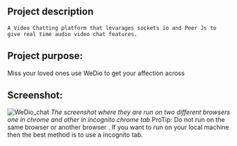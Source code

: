 
## Project description

	A Video Chatting platform that levarages sockets io and Peer Js to give real time audio video chat features.

## Project purpose:


 Miss your loved ones use WeDio to get your affection across 

## Screenshot:

 ![WeDio_chat](https://user-images.githubusercontent.com/50848233/120172762-fcbe3d00-c220-11eb-88d2-e0104e4e15a9.JPG)
*The screenshot where they are run on two different browsers one in chrome and other in incognito chrome tab* 
ProTip: Do not run on the same browser or another browser . If you want to run on your local machine then the best method is to use a incognito tab. 

